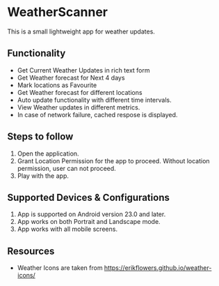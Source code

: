 # WeatherScanner

This is a small lightweight app for weather updates.

## Functionality
  - Get Current Weather Updates in rich text form
  - Get Weather forecast for Next 4 days
  - Mark locations as Favourite
  - Get Weather forecast for different locations
  - Auto update functionality with different time intervals.
  - View Weather updates in different metrics.
  - In case of network failure, cached respose is displayed.
  
## Steps to follow
  1. Open the application.
  2. Grant Location Permission for the app to proceed. Without location permission, user can not proceed.
  3. Play with the app.
  
## Supported Devices & Configurations
  1. App is supported on Android version 23.0 and later.
  2. App works on both Portrait and Landscape mode.
  3. App works with all mobile screens.
  
## Resources
  - Weather Icons are taken from https://erikflowers.github.io/weather-icons/
